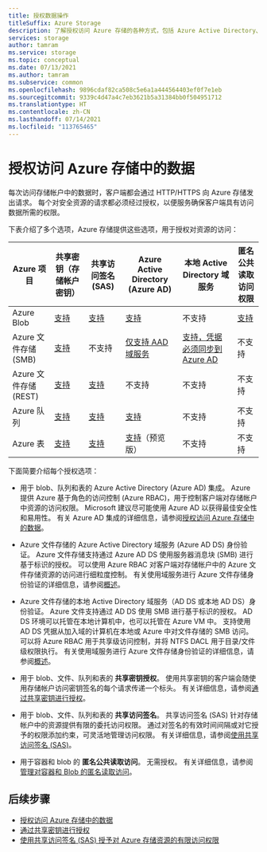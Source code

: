 ```yaml
---
title: 授权数据操作
titleSuffix: Azure Storage
description: 了解授权访问 Azure 存储的各种方式，包括 Azure Active Directory、共享密钥授权或共享访问签名 (SAS)。
services: storage
author: tamram
ms.service: storage
ms.topic: conceptual
ms.date: 07/13/2021
ms.author: tamram
ms.subservice: common
ms.openlocfilehash: 9896cdaf82ca508c5e6a1a444564403ef0f7e1eb
ms.sourcegitcommit: 9339c4d47a4c7eb3621b5a31384bb0f504951712
ms.translationtype: HT
ms.contentlocale: zh-CN
ms.lasthandoff: 07/14/2021
ms.locfileid: "113765465"
---
```

# <a name="authorize-access-to-data-in-azure-storage"></a>授权访问 Azure 存储中的数据

每次访问存储帐户中的数据时，客户端都会通过 HTTP/HTTPS 向 Azure 存储发出请求。 每个对安全资源的请求都必须经过授权，以便服务确保客户端具有访问数据所需的权限。

下表介绍了多个选项，Azure 存储提供这些选项，用于授权对资源的访问：

| Azure 项目 | 共享密钥（存储帐户密钥） | 共享访问签名 (SAS) | Azure Active Directory (Azure AD) | 本地 Active Directory 域服务 | 匿名公共读取访问权限 |
|--|--|--|--|--|--|
| Azure Blob | [支持](/rest/api/storageservices/authorize-with-shared-key/) | [支持](storage-sas-overview.md) | [支持](authorize-data-access.md) | 不支持 | [支持](../blobs/anonymous-read-access-configure.md) |
| Azure 文件存储 (SMB) | [支持](/rest/api/storageservices/authorize-with-shared-key/) | 不支持 | [仅支持 AAD 域服务](../files/storage-files-active-directory-overview.md) | [支持，凭据必须同步到 Azure AD](../files/storage-files-active-directory-overview.md) | 不支持 |
| Azure 文件存储 (REST) | [支持](/rest/api/storageservices/authorize-with-shared-key/) | [支持](storage-sas-overview.md) | 不支持 | 不支持 | 不支持 |
| Azure 队列 | [支持](/rest/api/storageservices/authorize-with-shared-key/) | [支持](storage-sas-overview.md) | [支持](authorize-data-access.md) | 不支持 | 不支持 |
| Azure 表 | [支持](/rest/api/storageservices/authorize-with-shared-key/) | [支持](storage-sas-overview.md) | [支持](../tables/authorize-access-azure-active-directory.md)（预览版） | 不支持 | 不支持 |

下面简要介绍每个授权选项：

- 用于 blob、队列和表的 Azure Active Directory (Azure AD) 集成。 Azure 提供 Azure 基于角色的访问控制 (Azure RBAC)，用于控制客户端对存储帐户中资源的访问权限。 Microsoft 建议尽可能使用 Azure AD 以获得最佳安全性和易用性。 有关 Azure AD 集成的详细信息，请参阅[授权访问 Azure 存储中的数据](authorize-data-access.md)。

- Azure 文件存储的 Azure Active Directory 域服务 (Azure AD DS) 身份验证。 Azure 文件存储支持通过 Azure AD DS 使用服务器消息块 (SMB) 进行基于标识的授权。 可以使用 Azure RBAC 对客户端对存储帐户中的 Azure 文件存储资源的访问进行细粒度控制。 有关使用域服务进行 Azure 文件存储身份验证的详细信息，请参阅[概述](../files/storage-files-active-directory-overview.md)。

- Azure 文件存储的本地 Active Directory 域服务（AD DS 或本地 AD DS）身份验证。 Azure 文件支持通过 AD DS 使用 SMB 进行基于标识的授权。 AD DS 环境可以托管在本地计算机中，也可以托管在 Azure VM 中。 支持使用 AD DS 凭据从加入域的计算机在本地或 Azure 中对文件存储的 SMB 访问。 可以将 Azure RBAC 用于共享级访问控制，并将 NTFS DACL 用于目录/文件级权限执行。 有关使用域服务进行 Azure 文件存储身份验证的详细信息，请参阅[概述](../files/storage-files-active-directory-overview.md)。

- 用于 blob、文件、队列和表的 **共享密钥授权**。 使用共享密钥的客户端会随使用存储帐户访问密钥签名的每个请求传递一个标头。 有关详细信息，请参阅[通过共享密钥进行授权](/rest/api/storageservices/authorize-with-shared-key/)。

- 用于 blob、文件、队列和表的 **共享访问签名**。 共享访问签名 (SAS) 针对存储帐户中的资源提供有限的委托访问权限。 通过对签名的有效时间间隔或对它授予的权限添加约束，可灵活地管理访问权限。 有关详细信息，请参阅[使用共享访问签名 (SAS)](storage-sas-overview.md)。
- 用于容器和 blob 的 **匿名公共读取访问**。 无需授权。 有关详细信息，请参阅[管理对容器和 Blob 的匿名读取访问](../blobs/anonymous-read-access-configure.md)。  

## <a name="next-steps"></a>后续步骤

- [授权访问 Azure 存储中的数据](authorize-data-access.md)
- [通过共享密钥进行授权](/rest/api/storageservices/authorize-with-shared-key/)
- [使用共享访问签名 (SAS) 授予对 Azure 存储资源的有限访问权限](storage-sas-overview.md)
